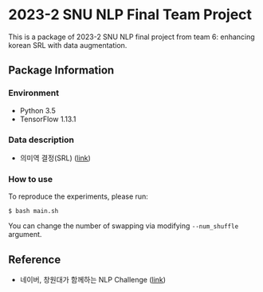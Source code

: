 # 2023-2 SNU NLP Final Team Project
This is a package of 2023-2 SNU NLP final project from team 6: enhancing korean SRL with data augmentation.

## Package Information
### Environment
* Python 3.5
* TensorFlow 1.13.1

### Data description
* 의미역 결정(SRL) ([link](https://air.changwon.ac.kr/?page_id=14))

### How to use
To reproduce the experiments, please run:
```
$ bash main.sh
```
You can change the number of swapping via modifying `--num_shuffle` argument.

## Reference
* 네이버, 창원대가 함께하는 NLP Challenge ([link](https://github.com/naver/nlp-challenge))
